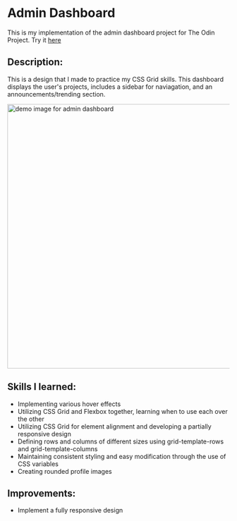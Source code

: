 # Admin Dashboard

This is my implementation of the admin dashboard project for The Odin Project. Try it [here](https://giahenville.github.io/admin-dashboard/)

## Description:

This is a design that I made to practice my CSS Grid skills. This dashboard displays the user's projects, includes a sidebar for naviagation, and an announcements/trending section.

<img src="./img/admin-photo.png" alt="demo image for admin dashboard" width="600px">

## Skills I learned:

* Implementing various hover effects
* Utilizing CSS Grid and Flexbox together, learning when to use each over the other 
* Utilizing CSS Grid for element alignment and developing a partially responsive design
* Defining rows and columns of different sizes using grid-template-rows and grid-template-columns
* Maintaining consistent styling and easy modification through the use of CSS variables
* Creating rounded profile images

## Improvements:

* Implement a fully responsive design


